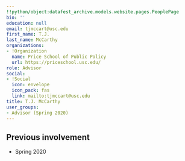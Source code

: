 ```yaml
---
!!python/object:datafest_archive.models.website.pages.PeoplePage
bio: ''
education: null
email: tjmccart@usc.edu
first_name: T.J.
last_name: McCarthy
organizations:
- !Organization
  name: Price School of Public Policy
  url: https://priceschool.usc.edu/
role: Advisor
social:
- !Social
  icon: envelope
  icon_pack: fas
  link: mailto:tjmccart@usc.edu
title: T.J. McCarthy
user_groups:
- Advisor (Spring 2020)
---
```


## Previous involvement

* Spring 2020